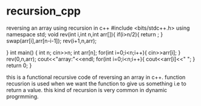 # recursion_cpp
reversing an array using recursion in c++
#include <bits/stdc++.h>
using namespace std;
void rev(int i,int n,int arr[]){
    if(i>n/2){
        return ;
    }
    swap(arr[i],arr[n-i-1]);
    rev(i+1,n,arr);
    
}
int main()
{ int n;
 cin>>n;
 int arr[n];
 for(int i=0;i<n;i++){
     cin>>arr[i];
 }
 rev(0,n,arr);
 cout<<"array:"<<endl;
 for(int i=0;i<n;i++){
     cout<<arr[i]<<" ";
 }
    return 0;
}

this is a functional recursive code of reversing an array in c++. function recusrion is used when we want the function to give us something i.e to return a value. this kind of recursion is very common in dynamic progrmming.
